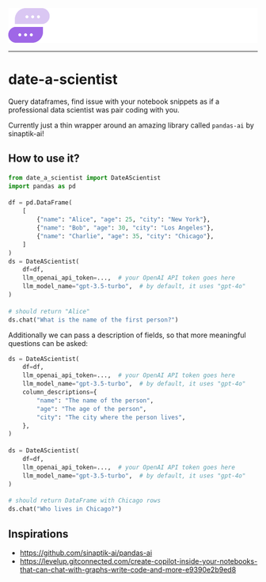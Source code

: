 
<picture align="center">
  <source media="(prefers-color-scheme: dark)" srcset="assets/img/scientist_logo.svg">
  <img alt="date-a-scientist Logo" src="assets/img/date-a-scientist_logo_white.svg">
</picture>

-----------------

# date-a-scientist

Query dataframes, find issue with your notebook snippets as if a professional data scientist was pair coding with you.

Currently just a thin wrapper around an amazing library called `pandas-ai` by sinaptik-ai!

## How to use it?

```python
from date_a_scientist import DateAScientist
import pandas as pd

df = pd.DataFrame(
    [
        {"name": "Alice", "age": 25, "city": "New York"},
        {"name": "Bob", "age": 30, "city": "Los Angeles"},
        {"name": "Charlie", "age": 35, "city": "Chicago"},
    ]
)
ds = DateAScientist(
    df=df,
    llm_openai_api_token=...,  # your OpenAI API token goes here
    llm_model_name="gpt-3.5-turbo",  # by default, it uses "gpt-4o"
)

# should return "Alice"
ds.chat("What is the name of the first person?")
```

Additionally we can pass a description of fields, so that more meaningful questions can be asked:

```python
ds = DateAScientist(
    df=df,
    llm_openai_api_token=...,  # your OpenAI API token goes here
    llm_model_name="gpt-3.5-turbo",  # by default, it uses "gpt-4o"
    column_descriptions={
        "name": "The name of the person",
        "age": "The age of the person",
        "city": "The city where the person lives",
    },
)

ds = DateAScientist(
    df=df,
    llm_openai_api_token=...,  # your OpenAI API token goes here
    llm_model_name="gpt-3.5-turbo",  # by default, it uses "gpt-4o"
)

# should return DataFrame with Chicago rows
ds.chat("Who lives in Chicago?")
```

## Inspirations

- https://github.com/sinaptik-ai/pandas-ai
- https://levelup.gitconnected.com/create-copilot-inside-your-notebooks-that-can-chat-with-graphs-write-code-and-more-e9390e2b9ed8
